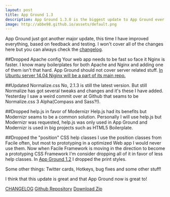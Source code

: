 ```yaml
---
layout: post
title: App Ground 1.3
description: App Ground 1.3.0 is the biggest update to App Ground ever!
image: http://abbe98.github.io/assets/default.png
---
```

App Ground just got another major update, this time I have improved everything, based on feedback and testing. I won't cover all of the changes here but you can always check the [changelog][1].

##Dropped Apache config
Your web app needs to be fast so face it Nginx is faster. I know many boilerplates for both Apache and Nginx and adding one of them isn't that hard. App Ground should not cover server related stuff. [In Ubuntu server 14.04 Niginx will be a part of its main repo.][4]

##Updated Normalize.css
No, 2.1.3 is still the latest version. But still Normalize has got several tweaks and changes and it's these I have added.  Yesterday I saw a weird commit over at Github that seams to be Normalize.css 3 Alpha(Compass and Sass?!).

##Dropped help.js in favor of Modernizr
Help.js had its benefits but Modernizr seams to be a common solution. Personally I will use help.js but Modernizr was requested, help.js was only used in App Ground and Modernizr is used in big projects such as HTML5 Boilerplate.

##Dropped the "position" CSS help classes
I use the position classes from Facile often, but most to prototyping in a optimized Web app I would never use them. Now when Facile Framework is moving in the direction to become a prototyping CSS Framework I'm consider dropping all of it in favor of less help classes. In [App Ground 1.2][5] I dropped the print styles.

Some other things: Twitter cards, Hotkeys, bug fixes and some other stuff!

I think that this update is great and that App Ground now is great to!

[CHANGELOG][1]
[Github Repository][2]
[Download Zip][3]


[1]: https://github.com/Abbe98/App-Ground/blob/master/CHANGELOG.md
[2]: https://github.com/Abbe98/App-Ground
[3]: https://github.com/Abbe98/App-Ground/archive/master.zip

[4]: http://www.omgubuntu.co.uk/2014/01/nginx-web-server-promoted-main-repo-14-04
[5]: http://abbe98.github.io/2013/12/16/app-ground-1-2-0/